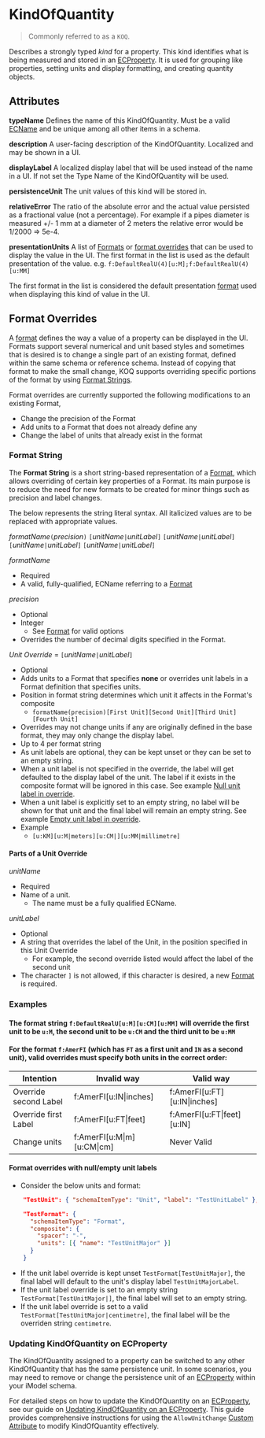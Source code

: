 # KindOfQuantity

> Commonly referred to as a `KOQ`.

Describes a strongly typed *kind* for a property. This kind identifies what is being measured and stored in an [ECProperty](./ec-property.md). It is used for grouping like properties, setting units and display formatting, and creating quantity objects.

## Attributes

**typeName** Defines the name of this KindOfQuantity. Must be a valid [ECName](./ec-name.md) and be unique among all other items in a schema.

**description** A user-facing description of the KindOfQuantity. Localized and may be shown in a UI.

**displayLabel** A localized display label that will be used instead of the name in a UI. If not set the Type Name of the KindOfQuantity will be used.

**persistenceUnit** The unit values of this kind will be stored in.

**relativeError** The ratio of the absolute error and the actual value persisted as a fractional value (not a percentage).  For example if a pipes diameter is measured +/- 1 mm at a diameter of 2 meters the relative error would be 1/2000 => 5e-4.

**presentationUnits** A list of [Formats](./ec-format.md) or [format overrides](#format-overrides) that can be used to display the value in the UI.  The first format in the list is used as the default presentation of the value.  e.g. `f:DefaultRealU(4)[u:M];f:DefaultRealU(4)[u:MM]`

The first format in the list is considered the default presentation [format](./ec-format.md) used when displaying this kind of value in the UI.

## Format Overrides

A [format](./ec-format.md) defines the way a value of a property can be displayed in the UI.  Formats support several numerical and unit based styles and sometimes that is desired is to change a single part of an existing format, defined within the same schema or reference schema.  Instead of copying that format to make the small change, KOQ supports overriding specific portions of the format by using [Format Strings](#format-string).

Format overrides are currently supported the following modifications to an existing Format,

- Change the precision of the Format
- Add units to a Format that does not already define any
- Change the label of units that already exist in the format

### Format String

The **Format String** is a short string-based representation of a [Format](./ec-format.md), which allows overriding of certain key properties of a Format.
Its main purpose is to reduce the need for new formats to be created for minor things such as precision and label changes.

The below represents the string literal syntax. All italicized values are to be replaced with appropriate values.

*formatName*`(`*precision*`)` `[`*unitName*`|`*unitLabel*`]` `[`*unitName*`|`*unitLabel*`]` `[`*unitName*`|`*unitLabel*`]` `[`*unitName*`|`*unitLabel*`]`

*formatName*

- Required
- A valid, fully-qualified, ECName referring to a [Format](./ec-format.md)

*precision*

- Optional
- Integer
  - See [Format](./ec-format.md) for valid options
- Overrides the number of decimal digits specified in the Format.

*Unit Override* = `[`*unitName*`|`*unitLabel*`]`

- Optional
- Adds units to a Format that specifies **none** or overrides unit labels in a Format definition that specifies units.
- Position in format string determines which unit it affects in the Format's composite
  - `formatName(precision)[First Unit][Second Unit][Third Unit][Fourth Unit]`
- Overrides may not change units if any are originally defined in the base format, they may only change the display label.
- Up to 4 per format string
- As unit labels are optional, they can be kept unset or they can be set to an empty string.
- When a unit label is not specified in the override, the label will get defaulted to the display label of the unit. The label if it exists in the composite format will be ignored in this case. See example [Null unit label in override](#format-overrides-with-nullempty-unit-labels).
- When a unit label is explicitly set to an empty string, no label will be shown for that unit and the final label will remain an empty string. See example [Empty unit label in override](#format-overrides-with-nullempty-unit-labels).
- Example
  - `[u:KM][u:M|meters][u:CM|][u:MM|millimetre]`

#### Parts of a Unit Override

*unitName*

- Required
- Name of a unit.
  - The name must be a fully qualified ECName.

*unitLabel*

- Optional
- A string that overrides the label of the Unit, in the position specified in this Unit Override
  - For example, the second override listed would affect the label of the second unit
- The character `]` is not allowed, if this character is desired, a new [Format](./ec-format.md) is required.

### Examples

  #### The format string `f:DefaultRealU[u:M][u:CM][u:MM]` will override the first unit to be `u:M`, the second unit to be `u:CM` and the third unit to be `u:MM`

  #### For the format `f:AmerFI` (which has `FT` as a first unit and `IN` as a second unit), valid overrides must specify both units in the correct order:

| Intention             | Invalid way                        | Valid way                        |
|-----------------------|------------------------------------|----------------------------------|
| Override second Label | f:AmerFI[u:IN&#124;inches]         | f:AmerFI[u:FT][u:IN&#124;inches] |
| Override first Label  | f:AmerFI[u:FT&#124;feet]           | f:AmerFI[u:FT&#124;feet][u:IN]   |
| Change units          | f:AmerFI[u:M&#124;m][u:CM&#124;cm] | Never Valid                      |

 #### Format overrides with null/empty unit labels
  - Consider the below units and format:

  ```json
      "TestUnit": { "schemaItemType": "Unit", "label": "TestUnitLabel" },

      "TestFormat": {
        "schemaItemType": "Format",
        "composite": {
          "spacer": "-",
          "units": [{ "name": "TestUnitMajor" }]
        }
      }
  ```
  - If the unit label override is kept unset `TestFormat[TestUnitMajor]`, the final label will default to the unit's display label `TestUnitMajorLabel`.
  - If the unit label override is set to an empty string `TestFormat[TestUnitMajor|]`, the final label will set to an empty string.
  - If the unit label override is set to a valid `TestFormat[TestUnitMajor|centimetre]`, the final label will be the overriden string `centimetre`.

### Updating KindOfQuantity on ECProperty

The KindOfQuantity assigned to a property can be switched to any other KindOfQuantity that has the same persistence unit.  In some scenarios, you may need to remove or change the persistence unit of an [ECProperty](./ec-property.md) within your iModel schema.

For detailed steps on how to update the KindOfQuantity on an [ECProperty](./ec-property.md), see our guide on [Updating KindOfQuantity on an ECProperty](update-koq-on-property.md). This guide provides comprehensive instructions for using the `AllowUnitChange` [Custom Attribute](./ec-custom-attributes.md) to modify KindOfQuantity effectively.
